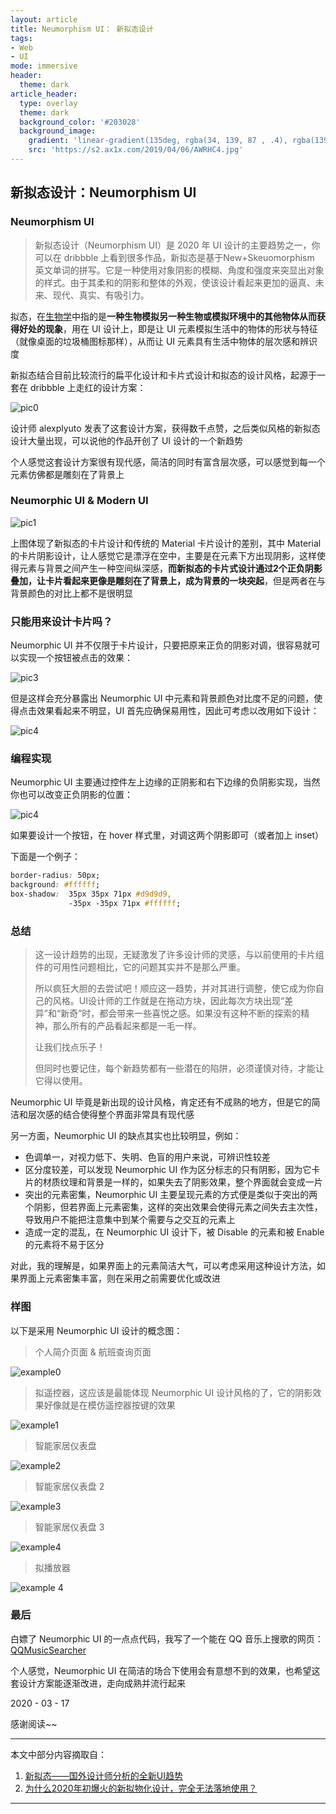```yaml
---
layout: article
title: Neumorphism UI： 新拟态设计
tags: 
- Web
- UI
mode: immersive
header:
  theme: dark
article_header:
  type: overlay
  theme: dark
  background_color: '#203028'
  background_image:
    gradient: 'linear-gradient(135deg, rgba(34, 139, 87 , .4), rgba(139, 34, 139, .4))'
    src: 'https://s2.ax1x.com/2019/04/06/AWRHC4.jpg'
---
```

<!--more-->

## 新拟态设计：Neumorphism UI

### Neumorphism UI

> 新拟态设计（Neumorphism UI）是 2020 年 UI 设计的主要趋势之一，你可以在 dribbble 上看到很多作品，新拟态是基于New+Skeuomorphism 英文单词的拼写。它是一种使用对象阴影的模糊、角度和强度来突显出对象的样式。由于其柔和的阴影和整体的外观，使该设计看起来更加的逼真、未来、现代、真实、有吸引力。

拟态，在[生物学](https://baike.baidu.com/item/拟态/472739)中指的是**一种生物模拟另一种生物或模拟环境中的其他物体从而获得好处的现象**，用在 UI 设计上，即是让 UI 元素模拟生活中的物体的形状与特征（就像桌面的垃圾桶图标那样），从而让 UI 元素具有生活中物体的层次感和辨识度

新拟态结合目前比较流行的扁平化设计和卡片式设计和拟态的设计风格，起源于一套在 dribbble 上走红的设计方案：

![pic0](http://image.woshipm.com/wp-files/2020/02/7xWL5aZvTPRPxHStcRP9.jpeg)

设计师 alexplyuto 发表了这套设计方案，获得数千点赞，之后类似风格的新拟态设计大量出现，可以说他的作品开创了 UI 设计的一个新趋势

个人感觉这套设计方案很有现代感，简洁的同时有富含层次感，可以感觉到每一个元素仿佛都是雕刻在了背景上



### Neumorphic UI & Modern UI

![pic1](http://image.woshipm.com/wp-files/2020/02/GbiMEQ69KwHRIxL9vFZC.jpeg)

上图体现了新拟态的卡片设计和传统的 Material 卡片设计的差别，其中 Material 的卡片阴影设计，让人感觉它是漂浮在空中，主要是在元素下方出现阴影，这样使得元素与背景之间产生一种空间纵深感，**而新拟态的卡片式设计通过2个正负阴影叠加，让卡片看起来更像是雕刻在了背景上，成为背景的一块突起**，但是两者在与背景颜色的对比上都不是很明显



### 只能用来设计卡片吗？

Neumorphic UI 并不仅限于卡片设计，只要把原来正负的阴影对调，很容易就可以实现一个按钮被点击的效果：

![pic3](http://image.woshipm.com/wp-files/2020/02/zOgX616cuHwLoWl7L5j4.jpeg)

但是这样会充分暴露出 Neumorphic UI 中元素和背景颜色对比度不足的问题，使得点击效果看起来不明显，UI 首先应确保易用性，因此可考虑以改用如下设计：

![pic4](http://image.woshipm.com/wp-files/2020/02/BBOUvTfvqWGcZs3tevhf.jpeg)



### 编程实现

Neumorphic UI 主要通过控件左上边缘的正阴影和右下边缘的负阴影实现，当然你也可以改变正负阴影的位置：

![pic4](http://image.woshipm.com/wp-files/2020/02/iVjcJsSflJkHLykgr07W.jpeg)

如果要设计一个按钮，在 hover 样式里，对调这两个阴影即可（或者加上 inset）

下面是一个例子：

```css
border-radius: 50px;
background: #ffffff;
box-shadow:  35px 35px 71px #d9d9d9, 
             -35px -35px 71px #ffffff;
```



### 总结

> 这一设计趋势的出现，无疑激发了许多设计师的灵感，与以前使用的卡片组件的可用性问题相比，它的问题其实并不是那么严重。
>
> 所以疯狂大胆的去尝试吧！顺应这一趋势，并对其进行调整，使它成为你自己的风格。UI设计师的工作就是在拖动方块，因此每次方块出现“差异”和“新奇”时，都会带来一些喜悦之感。如果没有这种不断的探索的精神，那么所有的产品看起来都是一毛一样。
>
> 让我们找点乐子！
>
> 但同时也要记住，每个新趋势都有一些潜在的陷阱，必须谨慎对待，才能让它得以使用。

Neumorphic UI 毕竟是新出现的设计风格，肯定还有不成熟的地方，但是它的简洁和层次感的结合使得整个界面非常具有现代感

另一方面，Neumorphic UI 的缺点其实也比较明显，例如：

- 色调单一，对视力低下、失明、色盲的用户来说，可辨识性较差
- 区分度较差，可以发现 Neumorphic UI 作为区分标志的只有阴影，因为它卡片的材质纹理和背景是一样的，如果失去了阴影效果，整个界面就会变成一片
- 突出的元素密集，Neumorphic UI 主要呈现元素的方式便是类似于突出的两个阴影，但若界面上元素密集，这样的突出效果会使得元素之间失去主次性，导致用户不能把注意集中到某个需要与之交互的元素上
- 造成一定的混乱，在 Neumorphic UI 设计下，被 Disable 的元素和被 Enable 的元素将不易于区分

对此，我的理解是，如果界面上的元素简洁大气，可以考虑采用这种设计方法，如果界面上元素密集丰富，则在采用之前需要优化或改进



### 样图

以下是采用 Neumorphic UI 设计的概念图：

> 个人简介页面 & 航班查询页面

![example0](https://image.uisdc.com/wp-content/uploads/2020/02/uisdc-hw-20200222-4.jpg)



>拟遥控器，这应该是最能体现 Neumorphic UI 设计风格的了，它的阴影效果好像就是在模仿遥控器按键的效果

![example1](https://image.uisdc.com/wp-content/uploads/2020/02/uisdc-hw-20200222-7.jpg)



>智能家居仪表盘

![example2](https://image.uisdc.com/wp-content/uploads/2020/02/uisdc-hw-20200222-3.jpeg)



> 智能家居仪表盘 2

![example3](https://image.uisdc.com/wp-content/uploads/2020/02/uisdc-hw-20200222-1.jpeg)



>智能家居仪表盘 3

![example4](https://image.uisdc.com/wp-content/uploads/2020/02/uisdc-hw-20200222-5.jpg)



> 拟播放器

![example 4](https://image.uisdc.com/wp-content/uploads/2020/02/uisdc-hw-20200222-6.jpg)



### 最后

白嫖了 Neumorphic UI 的一点点代码，我写了一个能在 QQ 音乐上搜歌的网页：[QQMusicSearcher](http://wuyanxi.top/QQMusicSearch.html)

个人感觉，Neumorphic UI 在简洁的场合下使用会有意想不到的效果，也希望这套设计方案能逐渐改进，走向成熟并流行起来



2020 - 03 - 17

感谢阅读~~

---

本文中部分内容摘取自：

1. [新拟态——国外设计师分析的全新UI趋势](http://www.woshipm.com/pd/3386232.html)
2. [为什么2020年初爆火的新拟物化设计，完全无法落地使用？](https://www.uisdc.com/neumorphism-ui)

---

